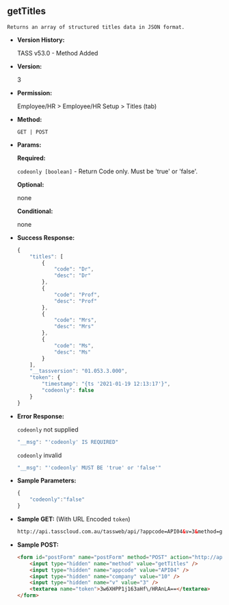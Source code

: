 **getTitles**
----
	Returns an array of structured titles data in JSON format.

* **Version History:**

	TASS v53.0 - Method Added

* **Version:**

	3

* **Permission:**

  	Employee/HR > Employee/HR Setup > Titles (tab)

* **Method:**

	`GET | POST`
  
* **Params:**

   **Required:**
 
	`codeonly [boolean]` - Return Code only. Must be 'true' or 'false'.                    

   **Optional:**

	none

   **Conditional:**

	none

* **Success Response:**

    ```javascript
	{
		"titles": [
			{
				"code": "Dr",
				"desc": "Dr"
			},
			{
				"code": "Prof",
				"desc": "Prof"
			},
			{
				"code": "Mrs",
				"desc": "Mrs"
			},
			{
				"code": "Ms",
				"desc": "Ms"
			}
		],
		"__tassversion": "01.053.3.000",
		"token": {
			"timestamp": "{ts '2021-01-19 12:13:17'}",
			"codeonly": false
		}
	}
    ```
 
* **Error Response:**

    `codeonly` not supplied
    ```javascript
    "__msg": "'codeonly' IS REQUIRED"
    ```

    `codeonly` invalid
    ```javascript
    "__msg": "'codeonly' MUST BE 'true' or 'false'"
    ```
    
* **Sample Parameters:**

	```javascript
	{
		"codeonly":"false"
	}
	```

* **Sample GET:** (With URL Encoded `token`)

	```HTML
	http://api.tasscloud.com.au/tassweb/api/?appcode=API04&v=3&method=getTitles&token=3w6XHPP1j163aHf%2FHRAnLA%3D%3D&company=10
	```
  
* **Sample POST:**

	```HTML
	<form id="postForm" name="postForm" method="POST" action="http://api.tasscloud.com.au/tassweb/api/">
		<input type="hidden" name="method" value="getTitles" />
		<input type="hidden" name="appcode" value="API04" />
		<input type="hidden" name="company" value="10" />
		<input type="hidden" name="v" value="3" />
		<textarea name="token">3w6XHPP1j163aHf\/HRAnLA==</textarea>
	</form>
	```
